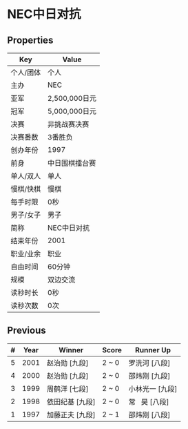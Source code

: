 # NEC中日对抗

## Properties

| Key | Value |
| --- | ----- |
| 个人/团体 | 个人 |
| 主办 | NEC |
| 亚军 | 2,500,000日元 |
| 冠军 | 5,000,000日元 |
| 决赛 | 非挑战赛决赛 |
| 决赛番数 | 3番胜负 |
| 创办年份 | 1997 |
| 前身 | 中日围棋擂台赛 |
| 单人/双人 | 单人 |
| 慢棋/快棋 | 慢棋 |
| 每手时限 | 0秒 |
| 男子/女子 | 男子 |
| 简称 | NEC中日对抗 |
| 结束年份 | 2001 |
| 职业/业余 | 职业 |
| 自由时间 | 60分钟 |
| 规模 | 双边交流 |
| 读秒时长 | 0秒 |
| 读秒次数 | 0次 |

## Previous

| # | Year | Winner | Score | Runner Up |
| --- | --- | --- | --- | --- |
| 5 | 2001 | 赵治勋 [九段] | 2 ~ 0 | 罗洗河 [八段] |
| 4 | 2000 | 赵治勋 [九段] | 2 ~ 0 | 邵炜刚 [九段] |
| 3 | 1999 | 周鹤洋 [七段] | 2 ~ 0 | 小林光一 [九段] |
| 2 | 1998 | 依田纪基 [九段] | 2 ~ 0 | 常   昊 [八段] |
| 1 | 1997 | 加藤正夫 [九段] | 2 ~ 1 | 邵炜刚 [八段] |


